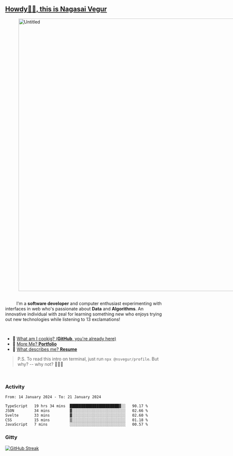 
## [Howdy🖖🏻, this is Nagasai Vegur](https://nsvegur.me/)

<div style="
  display: flex;
  width: 100vw;
  justify-content: center;
  ">
  <img width="875" alt="Untitled" src="https://github.com/NSVEGUR/NSVEGUR/assets/83576465/f41a8098-aaa9-4353-8130-bd4076cb1d4a">
</div>

<br /> 
 
<p>
&emsp; &emsp; I'm a <b>software developer</b> and computer enthusiast experimenting with interfaces in web who's passionate about <b>Data</b> and <b>Algorithms</b>. An innovative individual with zeal for learning something new who enjoys trying out new technologies while listening to 13 exclamations!
</p>

<br /> 

- 🍔 [What am I cookig? (**GitHub**, you're already here)](https://github.com/NSVEGUR)
- 👻 [More Me? **Portfolio**](https://nsvegur.me/)
- 🔭 [What describes me? **Resume**](https://nsvegur.me/resume)

> P.S. To read this intro on terminal, just run `npx @nsvegur/profile`. But why? -- why not? 🤷🏻‍♂️

<br />

### Activity

<!--START_SECTION:waka-->

```txt
From: 14 January 2024 - To: 21 January 2024

TypeScript   19 hrs 34 mins  ██████████████████████▓░░   90.17 %
JSON         34 mins         ▓░░░░░░░░░░░░░░░░░░░░░░░░   02.66 %
Svelte       33 mins         ▓░░░░░░░░░░░░░░░░░░░░░░░░   02.60 %
CSS          15 mins         ▒░░░░░░░░░░░░░░░░░░░░░░░░   01.18 %
JavaScript   7 mins          ░░░░░░░░░░░░░░░░░░░░░░░░░   00.57 %
```

<!--END_SECTION:waka-->

### Gitty

[![GitHub Streak](http://github-profile-summary-cards.vercel.app/api/cards/profile-details?username=NSVEGUR&theme=github_dark)]('https://github.com/NSVEGUR')

